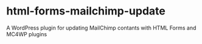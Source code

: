 # html-forms-mailchimp-update
A WordPress plugin for updating MailChimp contants with HTML Forms and MC4WP plugins
